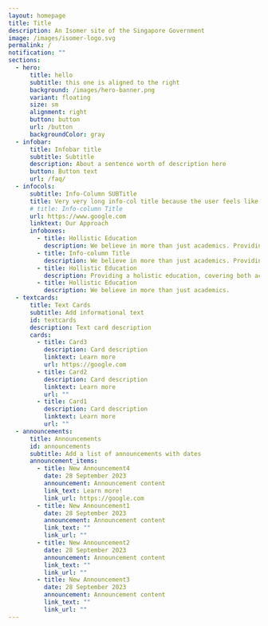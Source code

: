```yaml
---
layout: homepage
title: Title
description: An Isomer site of the Singapore Government
image: /images/isomer-logo.svg
permalink: /
notification: ""
sections:
  - hero:
      title: hello
      subtitle: this one is aligned to the right
      background: /images/hero-banner.png
      variant: floating
      size: sm
      alignment: right
      button: button
      url: /button
      backgroundColor: gray
  - infobar:
      title: Infobar title
      subtitle: Subtitle
      description: About a sentence worth of description here
      button: Button text
      url: /faq/
  - infocols:
      subtitle: Info-Column SUBTitle
      title: Very very long info-col title because the user feels like adding a very long title and they are very verbose humans
      # title: Info-column Title
      url: https://www.google.com
      linktext: Our Approach
      infoboxes:
        - title: Hollistic Education
          description: We believe in more than just academics. Providing a holistic education, covering both academic and non-academic areas.We believe in more than just academics. Providing a holistic education, covering both academic and non-academic areas.
        - title: Info-column Title
          description: We believe in more than just academics. Providing a holistic education, covering both academic and non-academic areas.
        - title: Hollistic Education
          description: Providing a holistic education, covering both academic and non-academic areas.
        - title: Hollistic Education
          description: We believe in more than just academics.
  - textcards:
      title: Text Cards
      subtitle: Add informational text
      id: textcards
      description: Text card description
      cards:
        - title: Card3
          description: Card description
          linktext: Learn more
          url: https://google.com
        - title: Card2
          description: Card description
          linktext: Learn more
          url: ""
        - title: Card1
          description: Card description
          linktext: Learn more
          url: ""
  - announcements:
      title: Announcements
      id: announcements
      subtitle: Add a list of announcements with dates
      announcement_items:
        - title: New Announcement4
          date: 28 September 2023
          announcement: Announcement content
          link_text: Learn more!
          link_url: https://google.com
        - title: New Announcement1
          date: 28 September 2023
          announcement: Announcement content
          link_text: ""
          link_url: ""
        - title: New Announcement2
          date: 28 September 2023
          announcement: Announcement content
          link_text: ""
          link_url: ""
        - title: New Announcement3
          date: 28 September 2023
          announcement: Announcement content
          link_text: ""
          link_url: ""
---
```

